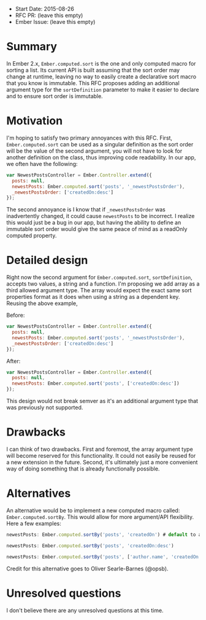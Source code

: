 - Start Date: 2015-08-26
- RFC PR: (leave this empty)
- Ember Issue: (leave this empty)

# Summary

In Ember 2.x, `Ember.computed.sort` is the one and only computed macro for sorting a list. Its current API is built assuming that the sort order may change at runtime, leaving no way to easily create a declarative sort macro that you know is immutable. This RFC proposes adding an additional argument type for the `sortDefinition` parameter to make it easier to declare and to ensure sort order is immutable.

# Motivation

I'm hoping to satisfy two primary annoyances with this RFC. First, `Ember.computed.sort` can be used as a singular definition as the sort order will be the value of the second argument, you will not have to look for another definition on the class, thus improving code readability. In our app, we often have the following:

```javascript
var NewestPostsController = Ember.Controller.extend({
  posts: null,
  newestPosts: Ember.computed.sort('posts', '_newestPostsOrder'),
  _newestPostsOrder: ['createdOn:desc']
});
```

The second annoyance is I know that if `_newestPostsOrder` was inadvertently changed, it could cause `newestPosts` to be incorrect. I realize this would just be a bug in our app, but having the ability to define an immutable sort order would give the same peace of mind as a readOnly computed property.

# Detailed design

Right now the second argument for `Ember.computed.sort`, `sortDefinition`, accepts two values, a string and a function. I'm proposing we add array as a third allowed argument type. The array would expect the exact same sort properties format as it does when using a string as a dependent key. Reusing the above example,

Before:
```javascript
var NewestPostsController = Ember.Controller.extend({
  posts: null,
  newestPosts: Ember.computed.sort('posts', '_newestPostsOrder'),
  _newestPostsOrder: ['createdOn:desc']
});
```

After:
```javascript
var NewestPostsController = Ember.Controller.extend({
  posts: null,
  newestPosts: Ember.computed.sort('posts', ['createdOn:desc'])
});
```

This design would not break semver as it's an additional argument type that was previously not supported.

# Drawbacks

I can think of two drawbacks. First and foremost, the array argument type will become reserved for this functionality. It could not easily be reused for a new extension in the future. Second, it's ultimately just a more convenient way of doing something that is already functionally possible.

# Alternatives

An alternative would be to implement a new computed macro called: `Ember.computed.sortBy`. This would allow for more argument/API flexibility. Here a few examples:

```javascript
newestPosts: Ember.computed.sortBy('posts', 'createdOn') # default to ascending

newestPosts: Ember.computed.sortBy('posts', 'createdOn:desc')

newestPosts: Ember.computed.sortBy('posts', ['author.name', 'createdOn:desc'])
```

Credit for this alternative goes to Oliver Searle-Barnes (@opsb).

# Unresolved questions

I don't believe there are any unresolved questions at this time.

